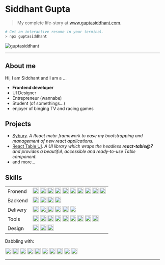 # Siddhant Gupta

> My complete life-story at www.guptasiddhant.com.

```sh
# Get an interactive resume in your terminal.
> npx guptasiddhant
```

<img  src="https://github-readme-stats.vercel.app/api?username=guptasiddhant&show_icons=true" alt="guptasiddhant" />

---

## About me

Hi, I am Siddhant and I am a ...

- **Frontend developer**
- UI Designer
- Entrepreneur (wannabe)
- Student (of somethings...)
- enjoyer of binging TV and racing games

## Projects

- [Sybury](https://github.com/sybury). _A React meta-framework to ease my bootstrapping and management of new react applications._
- [React Table UI](https://github.com/GuptaSiddhant/react-table-ui). _A UI library which wraps the headless **react-table@7** and provides a beautiful, accessible and ready-to-use Table component._
- and more...

## Skills

<table>
  <tr><td>Fronend</td><td>
    <a title="TypeScript" href="https://www.typescriptlang.org/"><img src="https://cdn.jsdelivr.net/gh/devicons/devicon/icons/typescript/typescript-original.svg" alt="typescript" width="20" height="20" /></a>
    <a title="JavaScript" href="https://developer.mozilla.org/en/JavaScript"><img src="https://cdn.jsdelivr.net/gh/devicons/devicon/icons/javascript/javascript-original.svg" alt="javascript" width="20" height="20" /></a>
    <a title="ReactJS" href="https://reactjs.org"><img src="https://cdn.jsdelivr.net/gh/devicons/devicon/icons/react/react-original.svg" alt="react" width="20" height="20" /></a>
    <a title="Redux" href="https://redux.js.org"><img src="https://cdn.jsdelivr.net/gh/devicons/devicon/icons/redux/redux-original.svg" alt="redux" width="20" height="20"/></a>
    <a title="NextJS" href="https://nextjs.org"><img src="https://cdn.jsdelivr.net/gh/devicons/devicon/icons/nextjs/nextjs-original.svg" alt="nextjs" width="20" height="20" /></a>
    <a title="StorybookJS" href="https://storybook.js.org"><img src="https://cdn.jsdelivr.net/gh/devicons/devicon/icons/storybook/storybook-original.svg" alt="storybook" width="20" height="20" /></a>
    <a title="HTML" href="https://html.spec.whatwg.org"><img src="https://cdn.jsdelivr.net/gh/devicons/devicon/icons/html5/html5-original.svg" alt="HTML5" width="20" height="20"/></a>
    <a title="CSS" href="https://www.w3.org/Style/CSS/Overview.en.html"><img src="https://cdn.jsdelivr.net/gh/devicons/devicon/icons/css3/css3-original.svg" alt="css3" width="20" height="20"/></a>
    <a title="SASS" href="https://sass-lang.com"><img src="https://cdn.jsdelivr.net/gh/devicons/devicon/icons/sass/sass-original.svg" alt="sass" width="20" height="20" /></a>
    <a title="Remix" href="https://remix.run"><img src="https://pbs.twimg.com/profile_images/1425897037602586625/ID6pueIo_400x400.png" alt="Remix" width="20" height="20" /></a>
  </td></tr>
  <tr><td>Backend</td><td>
    <a title="NodeJS" href="https://nodejs.org/"><img src="https://cdn.jsdelivr.net/gh/devicons/devicon/icons/nodejs/nodejs-original.svg" alt="nodejs" width="20" height="20" /><a>
    <a title="GraphQL" href="https://graphql.org"><img src="https://cdn.jsdelivr.net/gh/devicons/devicon/icons/graphql/graphql-plain.svg" alt="graphql" width="20" height="20" /></a>
    <a title="Firebase" href="https://firebase.google.com"><img src="https://cdn.jsdelivr.net/gh/devicons/devicon/icons/firebase/firebase-plain.svg" alt="firebase" width="20" height="20" /></a>
    <a title="Wordpress" href="https://wordpress.org"><img src="https://cdn.jsdelivr.net/gh/devicons/devicon/icons/wordpress/wordpress-original.svg" alt="wordpress" width="20" height="20" /></a>
  </td></tr>
  <tr><td>Delivery</td><td>
    <a title="Bash" href="https://www.gnu.org/software/bash/"><img src="https://cdn.jsdelivr.net/gh/devicons/devicon/icons/bash/bash-original.svg" alt="bash" width="20" height="20"/></a>
    <a title="Markdown" href="https://daringfireball.net/projects/markdown/"><img src="https://cdn.jsdelivr.net/gh/devicons/devicon/icons/markdown/markdown-original.svg" alt="markdown" width="20" height="20"/>
    <a title="Jest" href="https://jestjs.io"><img src="https://cdn.jsdelivr.net/gh/devicons/devicon/icons/jest/jest-plain.svg" alt="jest" width="20" height="20" /></a>
    <a title="Webpack" href="https://webpack.js.org"><img src="https://cdn.jsdelivr.net/gh/devicons/devicon/icons/webpack/webpack-plain.svg" alt="webpack" width="20" height="20" /></a>
    <a title="ESBuild" href="https://esbuild.github.io"><img src="https://styles.redditmedia.com/t5_3q9lyn/styles/communityIcon_zenuji2viqg61.png" alt="esbuild" width="20" height="20" /></a>
    <a title="NPM" href="https://npmjs.com/"><img src="https://cdn.jsdelivr.net/gh/devicons/devicon/icons/npm/npm-original-wordmark.svg" alt="npm" width="20" height="20" /></a>
  </td></tr>
  <tr><td>Tools</td><td>
    <a title="VS Code" href="https://code.visualstudio.com"><img src="https://cdn.jsdelivr.net/gh/devicons/devicon/icons/vscode/vscode-original.svg" alt="vscode" width="20" height="20" /></a>
    <a title="WebStorm" href="https://www.jetbrains.com/webstorm/"><img src="https://upload.wikimedia.org/wikipedia/commons/thumb/c/c0/WebStorm_Icon.svg/1024px-WebStorm_Icon.svg.png" alt="webstorm" width="20" height="20" /></a>
    <a title="Git" href="https://git-scm.com"><img src="https://cdn.jsdelivr.net/gh/devicons/devicon/icons/git/git-original.svg" alt="git" width="20" height="20" /></a>
    <a title="GitHub" href="https://github.com"><img src="https://cdn.jsdelivr.net/gh/devicons/devicon/icons/github/github-original.svg" alt="github" width="20" height="20" /></a>
    <a title="GitLab" href="https://gitlab.com"><img src="https://cdn.jsdelivr.net/gh/devicons/devicon/icons/gitlab/gitlab-original.svg" alt="gitlab" width="20" height="20" /></a>
    <a title="BitBucket" href="https://bitbucket.org"><img src="https://cdn.jsdelivr.net/gh/devicons/devicon/icons/bitbucket/bitbucket-original.svg" alt="bitbucket" width="20" height="20" /></a>
    <a title="Jira" href="https://www.atlassian.com/software/jira"><img src="https://cdn.jsdelivr.net/gh/devicons/devicon/icons/jira/jira-original.svg" alt="jira" width="20" height="20" /></a>
    <a title="AzureDevops" href="https://azure.microsoft.com/en-us/services/devops/"><img src="https://cdn.jsdelivr.net/gh/devicons/devicon/icons/azure/azure-original.svg" alt="azure" width="20" height="20" /></a>
    <a title="Docker" href="https://docker.com"><img src="https://cdn.jsdelivr.net/gh/devicons/devicon/icons/docker/docker-original.svg" alt="docker" width="20" height="20" /></a>
  </td></tr>
  <tr><td>Design</td><td>
    <a title="Figma" href="https://figma.com"><img src="https://cdn.jsdelivr.net/gh/devicons/devicon/icons/figma/figma-original.svg" alt="figma" width="20" height="20" /></a>
    <a title="Sketch" href="https://sketch.com"><img src="https://cdn.jsdelivr.net/gh/devicons/devicon/icons/sketch/sketch-original.svg" alt="sketch" width="20" height="20" /></a>
    <a title="Photoshob" href="https://www.adobe.com/products/photoshop.html"><img src="https://cdn.jsdelivr.net/gh/devicons/devicon/icons/photoshop/photoshop-plain.svg" alt="photoshop" width="20" height="20" /></a>
  </td></tr>
</table>

Dabbling with:

<a title="Python" href="https://www.python.org"><img src="https://cdn.jsdelivr.net/gh/devicons/devicon/icons/python/python-original.svg" alt="python" width="20" height="20" /></a>
<a title="Dart" href="https://dart.dev"><img src="https://cdn.jsdelivr.net/gh/devicons/devicon/icons/dart/dart-original.svg" alt="dart" width="20" height="20" /></a>
<a title="GoLang" href="https://golang.org"><img src="https://cdn.jsdelivr.net/gh/devicons/devicon/icons/go/go-original.svg" alt="go" width="20" height="20" /></a>
<a title="MySQL" href="https://mysql.com"><img src="https://cdn.jsdelivr.net/gh/devicons/devicon/icons/mysql/mysql-original.svg" alt="mysql" width="20" height="20" /></a>
<a title="C++" href="https://isocpp.org" target="_blank"><img src="https://cdn.jsdelivr.net/gh/devicons/devicon/icons/cplusplus/cplusplus-original.svg" alt="c++" width="20" height="20" /></a>
<a title="ClojureScript" href="https://clojurescript.org"><img src="https://cdn.jsdelivr.net/gh/devicons/devicon/icons/clojurescript/clojurescript-original.svg" alt="cclojurescript" width="20" height="20" /></a>
<a title="Deno" href="https://deno.land"><img src="https://cdn.jsdelivr.net/gh/devicons/devicon/icons/denojs/denojs-original.svg" alt="denojs" width="20" height="20" /></a>
<a title="GatsbyJS" href="https://www.gatsbyjs.com"><img src="https://cdn.jsdelivr.net/gh/devicons/devicon/icons/gatsby/gatsby-original.svg" alt="gatsby" width="20" height="20" /></a>
<a title="Django" href="https://www.djangoproject.com"><img src="https://cdn.jsdelivr.net/gh/devicons/devicon/icons/django/django-original.svg" alt="django" width="20" height="20" /></a>
<a title="Flutter" href="https://flutter.dev"><img src="https://cdn.jsdelivr.net/gh/devicons/devicon/icons/flutter/flutter-original.svg" alt="flutter" width="20" height="20" /></a>

---
